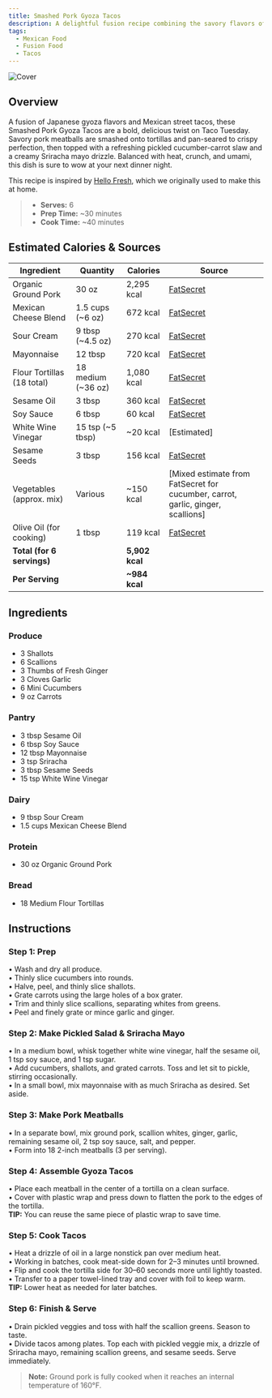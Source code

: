 ```yaml
---
title: Smashed Pork Gyoza Tacos
description: A delightful fusion recipe combining the savory flavors of Japanese gyoza with the vibrant zest of Mexican street tacos. Perfect for adventurous food lovers seeking a unique twist on classic tacos.
tags:
  - Mexican Food
  - Fusion Food
  - Tacos
---
```


![Cover](/img/italian_eats/smashed_pork_gyoza_tacos/cover.png)

## Overview

A fusion of Japanese gyoza flavors and Mexican street tacos, these Smashed Pork Gyoza Tacos are a bold, delicious twist on Taco Tuesday. Savory pork meatballs are smashed onto tortillas and pan-seared to crispy perfection, then topped with a refreshing pickled cucumber-carrot slaw and a creamy Sriracha mayo drizzle. Balanced with heat, crunch, and umami, this dish is sure to wow at your next dinner night.

This recipe is inspired by [Hello Fresh], which we originally used to make this at home.

> - **Serves:** 6
> - **Prep Time:** ~30 minutes
> - **Cook Time:** ~40 minutes

## Estimated Calories & Sources

| **Ingredient**             | **Quantity**       | **Calories**   | **Source**                                                                             |
| -------------------------- | ------------------ | -------------- | -------------------------------------------------------------------------------------- |
| Organic Ground Pork        | 30 oz              | 2,295 kcal     | [FatSecret](https://www.fatsecret.com/calories-nutrition/usda/ground-pork-cooked)      |
| Mexican Cheese Blend       | 1.5 cups (~6 oz)   | 672 kcal       | [FatSecret](https://www.fatsecret.com/calories-nutrition/generic/mexican-blend-cheese) |
| Sour Cream                 | 9 tbsp (~4.5 oz)   | 270 kcal       | [FatSecret](https://www.fatsecret.com/calories-nutrition/usda/sour-cream)              |
| Mayonnaise                 | 12 tbsp            | 720 kcal       | [FatSecret](https://www.fatsecret.com/calories-nutrition/usda/mayonnaise-regular)      |
| Flour Tortillas (18 total) | 18 medium (~36 oz) | 1,080 kcal     | [FatSecret](https://www.fatsecret.com/calories-nutrition/usda/flour-tortillas)         |
| Sesame Oil                 | 3 tbsp             | 360 kcal       | [FatSecret](https://www.fatsecret.com/calories-nutrition/generic/sesame-oil)           |
| Soy Sauce                  | 6 tbsp             | 60 kcal        | [FatSecret](https://www.fatsecret.com/calories-nutrition/generic/soy-sauce)            |
| White Wine Vinegar         | 15 tsp (~5 tbsp)   | ~20 kcal       | [Estimated]                                                                            |
| Sesame Seeds               | 3 tbsp             | 156 kcal       | [FatSecret](https://www.fatsecret.com/calories-nutrition/usda/sesame-seeds)            |
| Vegetables (approx. mix)   | Various            | ~150 kcal      | [Mixed estimate from FatSecret for cucumber, carrot, garlic, ginger, scallions]        |
| Olive Oil (for cooking)    | 1 tbsp             | 119 kcal       | [FatSecret](https://www.fatsecret.com/calories-nutrition/generic/olive-oil)            |
| **Total (for 6 servings)** |                    | **5,902 kcal** |                                                                                        |
| **Per Serving**            |                    | **~984 kcal**  |                                                                                        |

## Ingredients

### Produce

- 3 Shallots
- 6 Scallions
- 3 Thumbs of Fresh Ginger
- 3 Cloves Garlic
- 6 Mini Cucumbers
- 9 oz Carrots

### Pantry

- 3 tbsp Sesame Oil
- 6 tbsp Soy Sauce
- 12 tbsp Mayonnaise
- 3 tsp Sriracha
- 3 tbsp Sesame Seeds
- 15 tsp White Wine Vinegar

### Dairy

- 9 tbsp Sour Cream
- 1.5 cups Mexican Cheese Blend

### Protein

- 30 oz Organic Ground Pork

### Bread

- 18 Medium Flour Tortillas

## Instructions

### Step 1: Prep

• Wash and dry all produce.  
• Thinly slice cucumbers into rounds.  
• Halve, peel, and thinly slice shallots.  
• Grate carrots using the large holes of a box grater.  
• Trim and thinly slice scallions, separating whites from greens.  
• Peel and finely grate or mince garlic and ginger.

### Step 2: Make Pickled Salad & Sriracha Mayo

• In a medium bowl, whisk together white wine vinegar, half the sesame oil, 1 tsp soy sauce, and 1 tsp sugar.  
• Add cucumbers, shallots, and grated carrots. Toss and let sit to pickle, stirring occasionally.  
• In a small bowl, mix mayonnaise with as much Sriracha as desired. Set aside.

### Step 3: Make Pork Meatballs

• In a separate bowl, mix ground pork, scallion whites, ginger, garlic, remaining sesame oil, 2 tsp soy sauce, salt, and pepper.  
• Form into 18 2-inch meatballs (3 per serving).

### Step 4: Assemble Gyoza Tacos

• Place each meatball in the center of a tortilla on a clean surface.  
• Cover with plastic wrap and press down to flatten the pork to the edges of the tortilla.  
**TIP:** You can reuse the same piece of plastic wrap to save time.

### Step 5: Cook Tacos

• Heat a drizzle of oil in a large nonstick pan over medium heat.  
• Working in batches, cook meat-side down for 2–3 minutes until browned.  
• Flip and cook the tortilla side for 30–60 seconds more until lightly toasted.  
• Transfer to a paper towel-lined tray and cover with foil to keep warm.  
**TIP:** Lower heat as needed for later batches.

### Step 6: Finish & Serve

• Drain pickled veggies and toss with half the scallion greens. Season to taste.  
• Divide tacos among plates. Top each with pickled veggie mix, a drizzle of Sriracha mayo, remaining scallion greens, and sesame seeds. Serve immediately.

> **Note:** Ground pork is fully cooked when it reaches an internal temperature of 160°F.

<!-- Links -->

[Hello Fresh]: https://www.hellofresh.com/recipes/smashed-pork-gyoza-tacos-6682ebfe88a40e5df74250d6
